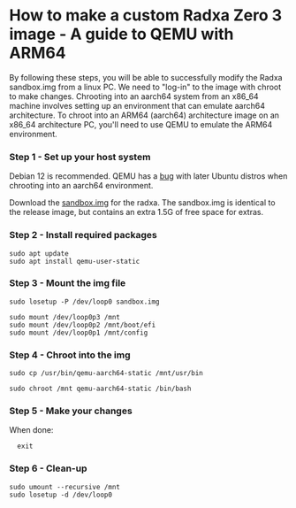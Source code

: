 <h1>How to make a custom Radxa Zero 3 image - A guide to QEMU with ARM64</h1>

  By following these steps, you will be able to successfully modify the Radxa sandbox.img from a linux PC. We need to "log-in" to the image with chroot to make changes. Chrooting into an aarch64 system from an x86_64 machine involves setting up an environment that can emulate aarch64 architecture. To chroot into an ARM64 (aarch64) architecture image on an x86_64 architecture PC, you'll need to use QEMU to emulate the ARM64 environment.

<h3>Step 1 - Set up your host system</h3>

  Debian 12 is recommended. QEMU has a [bug](https://github.com/docker/buildx/issues/1170#issuecomment-2136084089) with later Ubuntu distros when chrooting into an aarch64 environment.
  
  Download the [sandbox.img](https://github.com/OpenIPC/sbc-groundstations/releases/download/zero3w-v1.8.3/radxa_zero3_openipc_1-8-3-sandbox.img.xz) for the radxa. The sandbox.img is identical to the release image, but contains an extra 1.5G of free space for extras.

<h3>Step 2 - Install required packages</h3>

    sudo apt update
    sudo apt install qemu-user-static

<h3>Step 3 - Mount the img file</h3>

    sudo losetup -P /dev/loop0 sandbox.img

    sudo mount /dev/loop0p3 /mnt
    sudo mount /dev/loop0p2 /mnt/boot/efi
    sudo mount /dev/loop0p1 /mnt/config

<h3>Step 4 - Chroot into the img</h3>

    sudo cp /usr/bin/qemu-aarch64-static /mnt/usr/bin

    sudo chroot /mnt qemu-aarch64-static /bin/bash

<h3>Step 5 - Make your changes</h3>

  When done:

      exit

<h3>Step 6 - Clean-up</h3>

    sudo umount --recursive /mnt
    sudo losetup -d /dev/loop0
